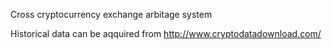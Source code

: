 Cross cryptocurrency exchange arbitage system 

Historical data can be aqquired from http://www.cryptodatadownload.com/
